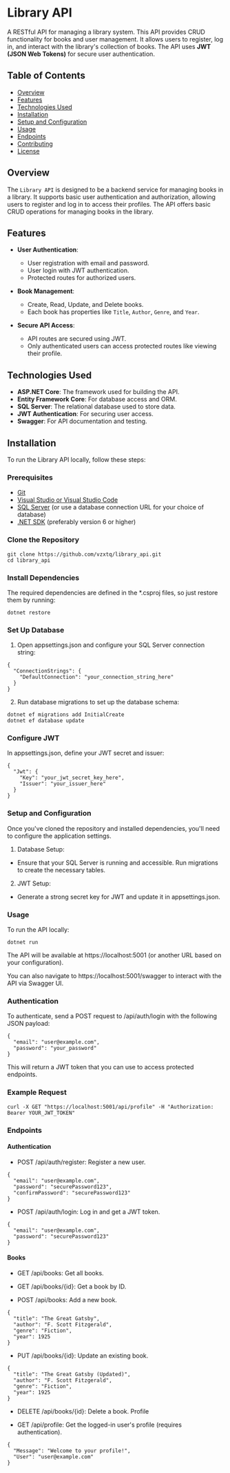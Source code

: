 # Library API

A RESTful API for managing a library system. This API provides CRUD functionality for books and user management. It allows users to register, log in, and interact with the library's collection of books. The API uses **JWT (JSON Web Tokens)** for secure user authentication.

## Table of Contents

- [Overview](#overview)
- [Features](#features)
- [Technologies Used](#technologies-used)
- [Installation](#installation)
- [Setup and Configuration](#setup-and-configuration)
- [Usage](#usage)
- [Endpoints](#endpoints)
- [Contributing](#contributing)
- [License](#license)

## Overview

The `Library API` is designed to be a backend service for managing books in a library. It supports basic user authentication and authorization, allowing users to register and log in to access their profiles. The API offers basic CRUD operations for managing books in the library.

## Features

- **User Authentication**:
  - User registration with email and password.
  - User login with JWT authentication.
  - Protected routes for authorized users.

- **Book Management**:
  - Create, Read, Update, and Delete books.
  - Each book has properties like `Title`, `Author`, `Genre`, and `Year`.

- **Secure API Access**:
  - API routes are secured using JWT.
  - Only authenticated users can access protected routes like viewing their profile.

## Technologies Used

- **ASP.NET Core**: The framework used for building the API.
- **Entity Framework Core**: For database access and ORM.
- **SQL Server**: The relational database used to store data.
- **JWT Authentication**: For securing user access.
- **Swagger**: For API documentation and testing.

## Installation

To run the Library API locally, follow these steps:

### Prerequisites

- [Git](https://git-scm.com/downloads)
- [Visual Studio or Visual Studio Code](https://code.visualstudio.com/)
- [SQL Server](https://www.microsoft.com/en-us/sql-server/sql-server-downloads) (or use a database connection URL for your choice of database)
- [.NET SDK](https://dotnet.microsoft.com/download) (preferably version 6 or higher)

### Clone the Repository

```
git clone https://github.com/vzxtq/library_api.git
cd library_api
```
### Install Dependencies

The required dependencies are defined in the *.csproj files, so just restore them by running:
```
dotnet restore
```
### Set Up Database

1. Open appsettings.json and configure your SQL Server connection string:
```
{
  "ConnectionStrings": {
    "DefaultConnection": "your_connection_string_here"
  }
}
```
2. Run database migrations to set up the database schema:
```
dotnet ef migrations add InitialCreate
dotnet ef database update
```
### Configure JWT

In appsettings.json, define your JWT secret and issuer:
```
{
  "Jwt": {
    "Key": "your_jwt_secret_key_here",
    "Issuer": "your_issuer_here"
  }
}
```
### Setup and Configuration

Once you've cloned the repository and installed dependencies, you'll need to configure the application settings.

1. Database Setup:

- Ensure that your SQL Server is running and accessible.
Run migrations to create the necessary tables.

2. JWT Setup:
- Generate a strong secret key for JWT and update it in appsettings.json.

### Usage
To run the API locally:
```
dotnet run
```
The API will be available at https://localhost:5001 (or another URL based on your configuration).

You can also navigate to https://localhost:5001/swagger to interact with the API via Swagger UI.

### Authentication

To authenticate, send a POST request to /api/auth/login with the following JSON payload:
```
{
  "email": "user@example.com",
  "password": "your_password"
}
```
This will return a JWT token that you can use to access protected endpoints.

### Example Request
```
curl -X GET "https://localhost:5001/api/profile" -H "Authorization: Bearer YOUR_JWT_TOKEN"
```
### Endpoints
#### Authentication
- POST /api/auth/register: Register a new user.
```
{
  "email": "user@example.com",
  "password": "securePassword123",
  "confirmPassword": "securePassword123"
}
```
- POST /api/auth/login: Log in and get a JWT token.
```
{
  "email": "user@example.com",
  "password": "securePassword123"
}
```
#### Books
- GET /api/books: Get all books.

- GET /api/books/{id}: Get a book by ID.

- POST /api/books: Add a new book.

```
{
  "title": "The Great Gatsby",
  "author": "F. Scott Fitzgerald",
  "genre": "Fiction",
  "year": 1925
}
```
- PUT /api/books/{id}: Update an existing book.
```
{
  "title": "The Great Gatsby (Updated)",
  "author": "F. Scott Fitzgerald",
  "genre": "Fiction",
  "year": 1925
}
```
- DELETE /api/books/{id}: Delete a book.
Profile

- GET /api/profile: Get the logged-in user's profile (requires authentication).
```
{
  "Message": "Welcome to your profile!",
  "User": "user@example.com"
}
```
